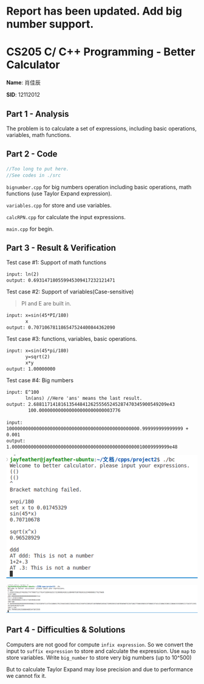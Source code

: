 # Report has been updated. Add big number support. 

# CS205 C/ C++ Programming - Better Calculator

**Name**: 肖佳辰

**SID**: 12112012

## Part 1 - Analysis

The problem is to calculate a set of expressions, including basic operations, variables, math functions.

## Part 2 - Code

```cpp
//Too long to put here.
//See codes in ./src
```
`bignumber.cpp` for big numbers operation including basic operations, math functions (use Taylor Expand expression).

`variables.cpp` for store and use variables.

`calcRPN.cpp`   for calculate the input expressions.

`main.cpp`      for begin.


## Part 3 - Result & Verification

Test case #1: Support of math functions

```
input: ln(2)
output: 0.693147180559945309417232121471
```

Test case #2: Support of variables(Case-sensitive)

> PI and E are built in.

```
input: x=sin(45*PI/180)
       x
output: 0.707106781186547524400844362090
```

Test case #3: functions, variables, basic operations.

```
input: x=sin(45*pi/180)
       y=sqrt(2)
       x*y
output: 1.00000000
```

Test case #4: Big numbers

```
input: E^100
       ln(ans) //Here 'ans' means the last result.
output: 2.6881171418161354484126255565245287470345900549209e43
        100.000000000000000000000000003776

input: 1000000000000000000000000000000000000000000000000.999999999999999 + 0.001
output: 1.0000000000000000000000000000000000000000000000010009999999e48
```

![scs](./pic/snapshoot.png)

![src](./pic/snapshoot2.png)

## Part 4 - Difficulties & Solutions

Computers are not good for compute `infix expression`. So we convert the input to `suffix expression` to store and calculate the expression. Use `map` to store variables. Write `big_number` to store very big numbers (up to 10^500)

But to calculate Taylor Expand may lose precision and due to performance we cannot fix it.
